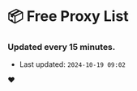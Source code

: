 # :package: Free Proxy List
### Updated every 15 minutes.

- Last updated: `2024-10-19 09:02`

:heart:

